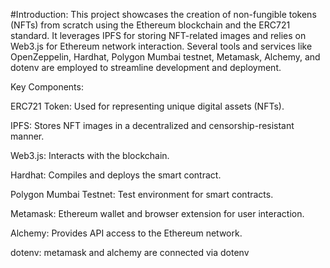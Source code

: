 #Introduction:
This project showcases the creation of non-fungible tokens (NFTs) from scratch using the Ethereum blockchain and the ERC721 standard. It leverages IPFS for storing NFT-related images and relies on Web3.js for Ethereum network interaction. Several tools and services like OpenZeppelin, Hardhat, Polygon Mumbai testnet, Metamask, Alchemy, and dotenv are employed to streamline development and deployment.

Key Components:
  
  ERC721 Token: Used for representing unique digital assets (NFTs).
  
  IPFS: Stores NFT images in a decentralized and censorship-resistant manner.
  
  Web3.js: Interacts with the blockchain.
  
  Hardhat: Compiles and deploys the smart contract.
  
  Polygon Mumbai Testnet: Test environment for smart contracts.
 
  Metamask: Ethereum wallet and browser extension for user interaction.
  
  Alchemy: Provides API access to the Ethereum network.
  
  dotenv: metamask and alchemy are connected via dotenv

